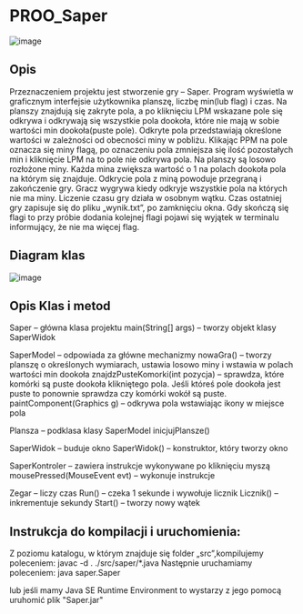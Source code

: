# PROO_Saper

![image](https://github.com/MatiBer/Saper_Java/assets/106385056/c6c34417-8b7a-49bd-bb5e-2124b9b4c08e)

## Opis

Przeznaczeniem projektu jest stworzenie gry – Saper.
Program wyświetla w graficznym interfejsie użytkownika planszę, liczbę min(lub flag) i czas. Na
planszy znajdują się zakryte pola, a po kliknięciu LPM wskazane pole się odkrywa i odkrywają się
wszystkie pola dookoła, które nie mają w sobie wartości min dookoła(puste pole). Odkryte pola
przedstawiają określone wartości w zależności od obecności miny w pobliżu. Klikając PPM na pole
oznacza się miny flagą, po oznaczeniu pola zmniejsza się ilość pozostałych min i kliknięcie LPM na to
pole nie odkrywa pola. Na planszy są losowo rozłożone miny. Każda mina zwiększa wartość o 1 na
polach dookoła pola na którym się znajduje. Odkrycie pola z miną powoduje przegraną i zakończenie
gry. Gracz wygrywa kiedy odkryje wszystkie pola na których nie ma miny. Liczenie czasu gry działa w
osobnym wątku. Czas ostatniej gry zapisuje się do pliku „wynik.txt”, po zamknięciu okna. Gdy skończą
się flagi to przy próbie dodania kolejnej flagi pojawi się wyjątek w terminalu informujący, że nie ma
więcej flag.

## Diagram klas

![image](https://github.com/MatiBer/Saper_Java/assets/106385056/4feb7cf0-7f15-4140-a008-9c34f5d16826)

## Opis Klas i metod

Saper – główna klasa projektu
  main(String[] args) – tworzy objekt klasy SaperWidok
    
SaperModel – odpowiada za główne mechanizmy
  nowaGra() – tworzy planszę o określonych wymiarach, ustawia losowo miny i wstawia w polach wartości min dookoła
  znajdzPusteKomorki(int pozycja) – sprawdza, które komórki są puste dookoła klikniętego pola. Jeśli któreś pole           dookoła jest puste to ponownie sprawdza czy komórki wokół są puste.
  paintComponent(Graphics g) – odkrywa pola wstawiając ikony w miejsce pola
    
Plansza – podklasa klasy SaperModel
  inicjujPlansze()
    
SaperWidok – buduje okno
  SaperWidok() – konstruktor, który tworzy okno
    
SaperKontroler – zawiera instrukcje wykonywane po kliknięciu myszą
  mousePressed(MouseEvent evt) – wykonuje instrukcje
  
Zegar – liczy czas
  Run() – czeka 1 sekunde i wywołuje licznik
  Licznik() – inkrementuje sekundy
  Start() – tworzy nowy wątek

## Instrukcja do kompilacji i uruchomienia:

Z poziomu katalogu, w którym znajduje się folder „src”,kompilujemy poleceniem:
javac -d . ./src/saper/*.java
Następnie uruchamiamy poleceniem:
java saper.Saper

lub jeśli mamy Java SE Runtime Environment to wystarzy z jego pomocą uruhomić plik "Saper.jar"


